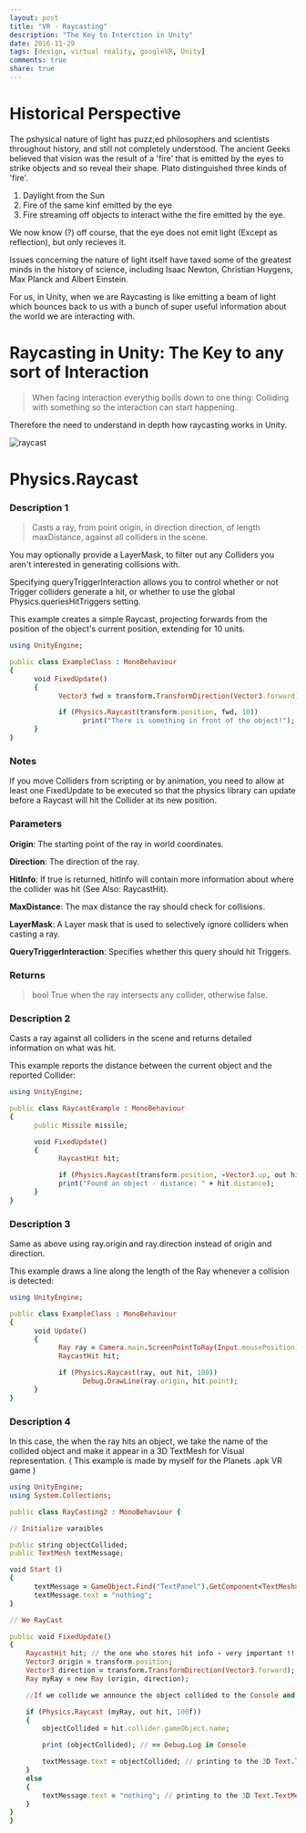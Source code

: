 ```yaml
---
layout: post
title: "VR - Raycasting"
description: "The Key to Interction in Unity"
date: 2016-11-29
tags: [design, virtual reality, googleVR, Unity]
comments: true
share: true
---
```


# Historical Perspective

The pshysical nature of light has puzz;ed philosophers and scientists throughout history, and still not completely understood. The ancient Geeks believed that vision was the result of a 'fire' that is emitted by the eyes to strike objects and so reveal their shape. Plato distinguished three kinds of 'fire'. 

1. Daylight from the Sun
2. Fire of the same kinf emitted by the eye
3. Fire streaming off objects to interact withe the fire emitted  by the eye.

We now know (?) off course, that the eye does not emit light (Except as reflection), but only recieves it. 

Issues concerning the nature of light itself have taxed some of the greatest minds in the history of science, including Isaac Newton, Christian Huygens, Max Planck and Albert Einstein.

For us, in Unity, when we are Raycasting is like emitting a beam of light which bounces back to us with a bunch of super useful information about the world we are interacting with.

# Raycasting in Unity: The Key to any sort of Interaction

> When facing interaction everythig boills down to one thing: Colliding with something so the interaction can start happening.

Therefore the need to understand in depth how raycasting works in Unity.

![raycast](https://cloud.githubusercontent.com/assets/17754060/20708944/cbe4bde0-b608-11e6-998e-a75763118da7.png)

# Physics.Raycast

### Description 1

> Casts a ray, from point origin, in direction direction, of length maxDistance, against all colliders in the scene.

You may optionally provide a LayerMask, to filter out any Colliders you aren't interested in generating collisions with. 

Specifying queryTriggerInteraction allows you to control whether or not Trigger colliders generate a hit, or whether to use the global Physics.queriesHitTriggers setting.

This example creates a simple Raycast, projecting forwards from the position of the object's current position, extending for 10 units.

```ruby
using UnityEngine;

public class ExampleClass : MonoBehaviour 
{
      void FixedUpdate() 
      {
            Vector3 fwd = transform.TransformDirection(Vector3.forward);

            if (Physics.Raycast(transform.position, fwd, 10)) 
                  print("There is something in front of the object!");
      }
}
```

### Notes

If you move Colliders from scripting or by animation, you need to allow at least one FixedUpdate to be executed so that the physics library can update before a Raycast will hit the Collider at its new position.

### Parameters

**Origin**:                       The starting point of the ray in world coordinates. 

**Direction**:                    The direction of the ray. 

**HitInfo**:                      If true is returned, hitInfo will contain more information about where the collider was hit (See Also: RaycastHit).

**MaxDistance**:                  The max distance the ray should check for collisions.  

**LayerMask**:                    A Layer mask that is used to selectively ignore colliders when casting a ray. 

**QueryTriggerInteraction**:      Specifies whether this query should hit Triggers. 


### Returns

> bool True when the ray intersects any collider, otherwise false.

### Description 2

Casts a ray against all colliders in the scene and returns detailed information on what was hit.

This example reports the distance between the current object and the reported Collider:

```ruby
using UnityEngine;

public class RaycastExample : MonoBehaviour
{
      public Missile missile;

      void FixedUpdate()
      {
            RaycastHit hit;

            if (Physics.Raycast(transform.position, -Vector3.up, out hit))
            print("Found an object - distance: " + hit.distance);
      }
}
```

### Description 3

Same as above using ray.origin and ray.direction instead of origin and direction.

This example draws a line along the length of the Ray whenever a collision is detected:

```ruby
using UnityEngine;

public class ExampleClass : MonoBehaviour 
{
      void Update() 
      {
            Ray ray = Camera.main.ScreenPointToRay(Input.mousePosition);
            RaycastHit hit;

            if (Physics.Raycast(ray, out hit, 100)) 
                  Debug.DrawLine(ray.origin, hit.point);
      }
}
```

### Description 4

In this case, the when the ray hits an object, we take the name of the collided object and make it appear 
in a 3D TextMesh for Visual representation. ( This example is made by myself for the Planets .apk VR game )

```ruby
using UnityEngine;
using System.Collections;

public class RayCasting2 : MonoBehaviour {

// Initialize varaibles

public string objectCollided;
public TextMesh textMessage;

void Start () 
{
      textMessage = GameObject.Find("TextPanel").GetComponent<TextMesh> ();
      textMessage.text = "nothing";
}

// We RayCast

public void FixedUpdate() 
{
    RaycastHit hit; // the one who stores hit info - very important !!!
    Vector3 origin = transform.position;
    Vector3 direction = transform.TransformDirection(Vector3.forward);
    Ray myRay = new Ray (origin, direction);

    //If we collide we announce the object collided to the Console and to a 3DText

    if (Physics.Raycast (myRay, out hit, 100f)) 
    {
        objectCollided = hit.collider.gameObject.name;

        print (objectCollided); // == Debug.Log in Console

        textMessage.text = objectCollided; // printing to the 3D Text.TextMesh.text
    } 
    else 
    {
        textMessage.text = "nothing"; // printing to the 3D Text.TextMesh.text
    }
}
}

```



